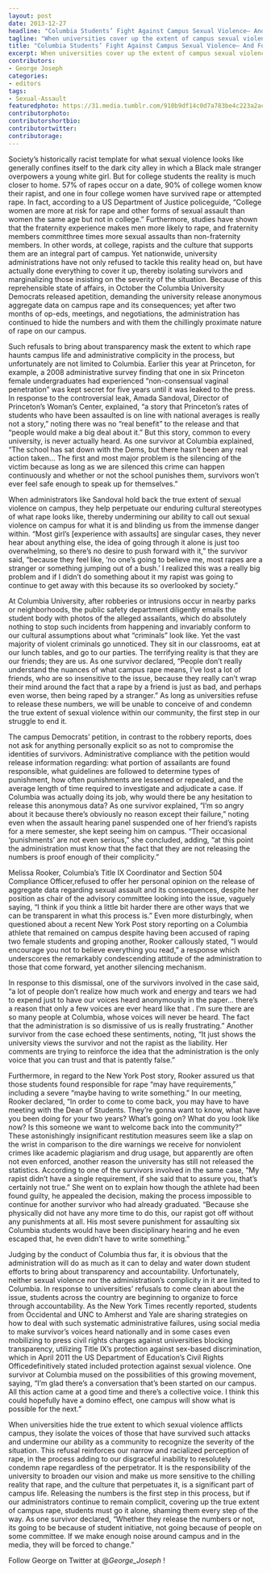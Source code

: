 ```yaml
---
layout: post
date: 2013-12-27
headline: "Columbia Students’ Fight Against Campus Sexual Violence— And For Administrative Transparency"
tagline: "When universities cover up the extent of campus sexual violence, they marginalize the true gravity of the issue and those fighting back."
title: "Columbia Students’ Fight Against Campus Sexual Violence— And For Administrative Transparency - {young}ist"
excerpt: When universities cover up the extent of campus sexual violence, they marginalize the true gravity of the issue and those fighting back.
contributors: 
- George Joseph
categories:
- editors
tags:
- Sexual-Assault
featuredphoto: https://31.media.tumblr.com/910b9df14c0d7a783be4c223a2ac600f/tumblr_inline_mygbtqgS4r1rkj9dw.jpg
contributorphoto: 
contributorshortbio: 
contributortwitter: 
contributorage: 
---
```

Society’s historically racist template for what sexual violence looks like generally confines itself to the dark city alley in which a Black male stranger overpowers a young white girl. But for college students the reality is much closer to home. 57% of rapes occur on a date, 90% of college women know their rapist, and one in four college women have survived rape or attempted rape. In fact, according to a US Department of Justice policeguide, “College women are more at risk for rape and other forms of sexual assault than women the same age but not in college.” Furthermore, studies have shown that the fraternity experience makes men more likely to rape, and fraternity members committhree times more sexual assaults than non-fraternity members. In other words, at college, rapists and the culture that supports them are an integral part of campus. Yet nationwide, university administrations have not only refused to tackle this reality head on, but have actually done everything to cover it up, thereby isolating survivors and marginalizing those insisting on the severity of the situation. Because of this reprehensible state of affairs, in October the Columbia University Democrats released apetition, demanding the university release anonymous aggregate data on campus rape and its consequences; yet after two months of op-eds, meetings, and negotiations, the administration has continued to hide the numbers and with them the chillingly proximate nature of rape on our campus.
 
Such refusals to bring about transparency mask the extent to which rape haunts campus life and administrative complicity in the process, but unfortunately are not limited to Columbia. Earlier this year at Princeton, for example, a 2008 administrative survey finding that one in six Princeton female undergraduates had experienced “non-consensual vaginal penetration” was kept secret for five years until it was leaked to the press. In response to the controversial leak, Amada Sandoval, Director of Princeton’s Woman’s Center, explained, “a story that Princeton’s rates of students who have been assaulted is on line with national averages is really not a story,” noting there was no “real benefit” to the release and that “people would make a big deal about it.” But this story, common to every university, is never actually heard. As one survivor at Columbia explained, “The school has sat down with the Dems, but there hasn’t been any real action taken… The first and most major problem is the silencing of the victim because as long as we are silenced this crime can happen continuously and whether or not the school punishes them, survivors won’t ever feel safe enough to speak up for themselves.”

When administrators like Sandoval hold back the true extent of sexual violence on campus, they help perpetuate our enduring cultural stereotypes of what rape looks like, thereby undermining our ability to call out sexual violence on campus for what it is and blinding us from the immense danger within. “Most girl’s [experience with assaults] are singular cases, they never hear about anything else, the idea of going through it alone is just too overwhelming, so there’s no desire to push forward with it,” the survivor said, “because they feel like, ‘no one’s going to believe me, most rapes are a stranger or something jumping out of a bush.’ I realized this was a really big problem and if I didn’t do something about it my rapist was going to continue to get away with this because its so overlooked by society.” 

At Columbia University, after robberies or intrusions occur in nearby parks or neighborhoods, the public safety department diligently emails the student body with photos of the alleged assailants, which do absolutely nothing to stop such incidents from happening and invariably conform to our cultural assumptions about what “criminals” look like. Yet the vast majority of violent criminals go unnoticed. They sit in our classrooms, eat at our lunch tables, and go to our parties. The terrifying reality is that they are our friends; they are us. As one survivor declared, “People don’t really understand the nuances of what campus rape means, I’ve lost a lot of friends, who are so insensitive to the issue, because they really can’t wrap their mind around the fact that a rape by a friend is just as bad, and perhaps even worse, then being raped by a stranger.” As long as universities refuse to release these numbers, we will be unable to conceive of and condemn the true extent of sexual violence within our community, the first step in our struggle to end it.

The campus Democrats’ petition, in contrast to the robbery reports, does not ask for anything personally explicit so as not to compromise the identities of survivors. Administrative compliance with the petition would release information regarding: what portion of assailants are found responsible, what guidelines are followed to determine types of punishment, how often punishments are lessened or repealed, and the average length of time required to investigate and adjudicate a case. If Columbia was actually doing its job, why would there be any hesitation to release this anonymous data? As one survivor explained, “I’m so angry about it because there’s obviously no reason except their failure,” noting even when the assault hearing panel suspended one of her friend’s rapists for a mere semester, she kept seeing him on campus. “Their occasional ‘punishments’ are not even serious,” she concluded, adding, “at this point the administration must know that the fact that they are not releasing the numbers is proof enough of their complicity.”

Melissa Rooker, Columbia’s Title IX Coordinator and Section 504 Compliance Officer,refused to offer her personal opinion on the release of aggregate data regarding sexual assault and its consequences, despite her position as chair of the advisory committee looking into the issue, vaguely saying, “I think if you think a little bit harder there are other ways that we can be transparent in what this process is.” Even more disturbingly, when questioned about a recent New York Post story reporting on a Columbia athlete that remained on campus despite having been accused of raping two female students and groping another, Rooker callously stated, “I would encourage you not to believe everything you read,” a response which underscores the remarkably condescending attitude of the administration to those that come forward, yet another silencing mechanism.

In response to this dismissal, one of the survivors involved in the case said, “a lot of people don’t realize how much work and energy and tears we had to expend just to have our voices heard anonymously in the paper… there’s a reason that only a few voices are ever heard like that . I’m sure there are so many people at Columbia, whose voices will never be heard. The fact that the administration is so dismissive of us is really frustrating.” Another survivor from the case echoed these sentiments, noting, “It just shows the university views the survivor and not the rapist as the liability. Her comments are trying to reinforce the idea that the administration is the only voice that you can trust and that is patently false.”

Furthermore, in regard to the New York Post story, Rooker assured us that those students found responsible for rape “may have requirements,” including a severe “maybe having to write something.” In our meeting, Rooker declared, “In order to come to come back, you may have to have meeting with the Dean of Students. They’re gonna want to know, what have you been doing for your two years? What’s going on? What do you look like now? Is this someone we want to welcome back into the community?” These astonishingly insignificant restitution measures seem like a slap on the wrist in comparison to the dire warnings we receive for nonviolent crimes like academic plagiarism and drug usage, but apparently are often not even enforced, another reason the university has still not released the statistics. According to one of the survivors involved in the same case, “My rapist didn’t have a single requirement, if she said that to assure you, that’s certainly not true.” She went on to explain how though the athlete had been found guilty, he appealed the decision, making the process impossible to continue for another survivor who had already graduated. “Because she physically did not have any more time to do this, our rapist got off without any punishments at all. His most severe punishment for assaulting six Columbia students would have been disciplinary hearing and he even escaped that, he even didn’t have to write something.”

Judging by the conduct of Columbia thus far, it is obvious that the administration will do as much as it can to delay and water down student efforts to bring about transparency and accountability. Unfortunately, neither sexual violence nor the administration’s complicity in it are limited to Columbia. In response to universities’ refusals to come clean about the issue, students across the country are beginning to organize to force through accountability. As the New York Times recently reported, students from Occidental and UNC to Amherst and Yale are sharing strategies on how to deal with such systematic administrative failures, using social media to make survivor’s voices heard nationally and in some cases even mobilizing to press civil rights charges against universities blocking transparency, utilizing Title IX’s protection against sex-based discrimination, which in April 2011 the US Department of Education’s Civil Rights Officedefinitively stated included protection against sexual violence. One survivor at Columbia mused on the possibilities of this growing movement, saying, “I’m glad there’s a conversation that’s been started on our campus. All this action came at a good time and there’s a collective voice. I think this could hopefully have a domino effect, one campus will show what is possible for the next.”

When universities hide the true extent to which sexual violence afflicts campus, they isolate the voices of those that have survived such attacks and undermine our ability as a community to recognize the severity of the situation. This refusal reinforces our narrow and racialized perception of rape, in the process adding to our disgraceful inability to resolutely condemn rape regardless of the perpetrator. It is the responsibility of the university to broaden our vision and make us more sensitive to the chilling reality that rape, and the culture that perpetuates it, is a significant part of campus life. Releasing the numbers is the first step in this process, but if our administrators continue to remain complicit, covering up the true extent of campus rape, students must go it alone, shaming them every step of the way. As one survivor declared, “Whether they release the numbers or not, its going to be because of student initiative, not going because of people on some committee. If we make enough noise around campus and in the media, they will be forced to change.”

Follow George on Twitter at @_George_Joseph_ !
